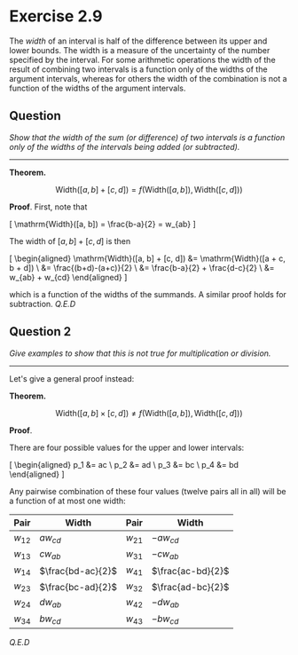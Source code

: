 # Exercise 2.9

The *width* of an interval is half of the difference between its upper and lower bounds. The width is a measure of the uncertainty of the number specified by the interval. For some arithmetic operations the width of the result of combining two intervals is a function only of the widths of the argument intervals, whereas for others the width of the combination is not a function of the widths of the argument intervals.

## Question

*Show that the width of the sum (or difference) of two intervals is a function only of the widths of the intervals being added (or subtracted).*

---

**Theorem.**

$$\mathrm{Width}([a, b] + [c, d]) = f(\mathrm{Width}([a, b]), \mathrm{Width}([c, d]))$$

**Proof**. First, note that

\[
    \mathrm{Width}([a, b]) = \frac{b-a}{2} = w_{ab}
\]

The width of $[a, b] + [c, d]$ is then

\[
    \begin{aligned}
    \mathrm{Width}([a, b] + [c, d]) &= \mathrm{Width}([a + c, b + d]) \\
    &= \frac{(b+d)-(a+c)}{2} \\
    &= \frac{b-a}{2} + \frac{d-c}{2} \\
    &= w_{ab} + w_{cd}
    \end{aligned}
\]

which is a function of the widths of the summands. A similar proof holds for subtraction. *Q.E.D*

## Question 2

*Give examples to show that this is not true for multiplication or division.*

---

Let's give a general proof instead:

**Theorem.**

$$\mathrm{Width}([a, b] \times [c, d]) \neq f(\mathrm{Width}([a, b]), \mathrm{Width}([c, d]))$$

**Proof**.

There are four possible values for the upper and lower intervals:

\[
    \begin{aligned}
        p_1 &= ac \\
        p_2 &= ad \\
        p_3 &= bc \\
        p_4 &= bd
    \end{aligned}
\]

Any pairwise combination of these four values (twelve pairs all in all) will be a function of at most one width:

|   Pair   |   Width   |   Pair   |   Width    |
| -------- | --------- | -------- | ---------- |
| $w_{12}$ | $aw_{cd}$ | $w_{21}$ | $-aw_{cd}$ |
| $w_{13}$ | $cw_{ab}$ | $w_{31}$ | $-cw_{ab}$ |
| $w_{14}$ | $\frac{bd-ac}{2}$ | $w_{41}$ | $\frac{ac-bd}{2}$ |
| $w_{23}$ | $\frac{bc-ad}{2}$ | $w_{32}$ | $\frac{ad-bc}{2}$  |
| $w_{24}$ | $dw_{ab}$ | $w_{42}$ | $-dw_{ab}$ |
| $w_{34}$ | $bw_{cd}$ | $w_{43}$ | $-bw_{cd}$ |

*Q.E.D*
